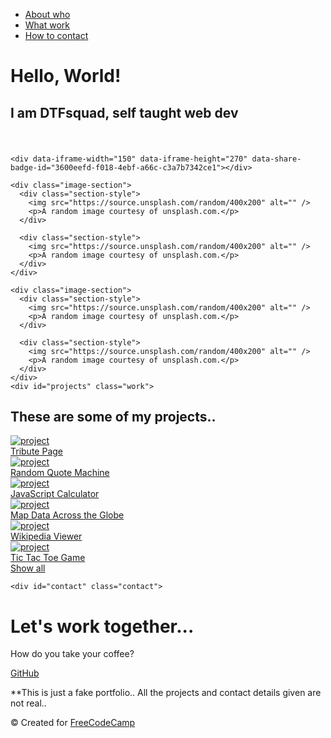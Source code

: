 <!DOCTYPE html>
  <nav>
  <ul id='navbar'>
    <li><a href="#welcome-section">About who</a></li>
    <li><a href="#projects">What work</a></li>
    <li><a href="#contact">How to contact</a></li>
  </ul>
</nav>

  <head>
    <div id="welcome-section" class="intro">
    <title>My webpage!</title>
    <link rel="stylesheet" href="style/styles.css" />
    <script async src="javascript/index.js"></script>
  </head>
  <body>
    <h1>Hello, World!</h1>
    <h2>I am DTFsquad, self taught web dev</h2>
    <br>
    <h4 id='date'></h4>
    </div>
    
    <div data-iframe-width="150" data-iframe-height="270" data-share-badge-id="3600eefd-f018-4ebf-a66c-c3a7b7342ce1"></div>
  <script type="text/javascript">
    (function() {
      var s = document.createElement('script');
      s.type = 'text/javascript';
      s.async = true;
      s.src = '//cdn.youracclaim.com/assets/utilities/embed.js';
      var o = document.getElementsByTagName('script')[0];
      o.parentNode.insertBefore(s, o);
      })();
  </script>
<script src="https://cdn.freecodecamp.org/testable-projects-fcc/v1/bundle.js"></script>
    
    <div class="image-section">
      <div class="section-style">
        <img src="https://source.unsplash.com/random/400x200" alt="" />
        <p>A random image courtesy of unsplash.com.</p>
      </div>

      <div class="section-style">
        <img src="https://source.unsplash.com/random/400x200" alt="" />
        <p>A random image courtesy of unsplash.com.</p>
      </div>
    </div>

    <div class="image-section">
      <div class="section-style">
        <img src="https://source.unsplash.com/random/400x200" alt="" />
        <p>A random image courtesy of unsplash.com.</p>
      </div>

      <div class="section-style">
        <img src="https://source.unsplash.com/random/400x200" alt="" />
        <p>A random image courtesy of unsplash.com.</p>
      </div>
    </div>
    <div id="projects" class="work">
  <h2 class="work-header">These are some of my projects..</h2>
  <a href="https://codepen.io/FreeCodeCamp/pen/NNvBQW" target="_blank" class="project project-tile">
    <img class="project-pic" src="https://cloud.githubusercontent.com/assets/15967809/17642794/d084d718-6171-11e6-83fa-ede5d0a67ad2.png" alt="project">
    <div class="project-title">Tribute Page</div>
  </a>
  <a href="https://codepen.io/FreeCodeCamp/pen/ONjoLe" target="_blank" class="project project-tile">
    <img class="project-pic" src="https://cloud.githubusercontent.com/assets/15967809/17642771/7cd6a0c4-6171-11e6-87fb-915f6084d104.png" alt="project">
    <div class="project-title">Random Quote Machine</div>
  </a>
  <a href="https://codepen.io/FreeCodeCamp/pen/PNKdjo" target="_blank" class="project project-tile">
    <img class="project-pic" src="https://cloud.githubusercontent.com/assets/15967809/17642772/7d02406c-6171-11e6-8c79-40a2933163dc.png" alt="project">
    <div class="project-title">JavaScript Calculator</div>
  </a>
  <a href="https://codepen.io/FreeCodeCamp/pen/mVEJag" target="_blank" class="project project-tile">
    <img class="project-pic" src="https://cloud.githubusercontent.com/assets/15967809/17642773/7d08cb94-6171-11e6-8c45-22e7cf64683e.png" alt="project">
    <div class="project-title">Map Data Across the Globe</div>
  </a>
  <a href="https://codepen.io/FreeCodeCamp/pen/wGqEga" target="_blank" class="project project-tile">
    <img class="project-pic" src="https://cloud.githubusercontent.com/assets/15967809/17642774/7d091806-6171-11e6-8d47-ecf2f2833fe2.png" alt="project">
    <div class="project-title">Wikipedia Viewer</div>
  </a>
  <a href="https://codepen.io/FreeCodeCamp/pen/KzXQgy" target="_blank" class="project project-tile">
    <img class="project-pic" src="https://cloud.githubusercontent.com/assets/15967809/17642775/7d354304-6171-11e6-8b56-66eee4681d88.png" alt="project">
    <div class="project-title">Tic Tac Toe Game</div>
    <a href="https://codepen.io/FreeCodeCamp/" class="show-all" target="_blank">Show all</a>
</div>
    
    <div id="contact" class="contact">
  <div class="header">
    <h1>Let's work together...</h1>
    <p>How do you take your coffee?</p>
  </div>
  
  <a id='profile-link' href="https://github.com/DTFsquad" target="_blank" class="contact-details">GitHub</a>
  <footer>**This is just a fake portfolio.. All the projects and contact details given are not real..
  <p>&copy; Created for <a href="https://www.freecodecamp.com/" target="_blank">FreeCodeCamp</a></p>
</footer>
</div>
  </a>
  </body>
</html>
